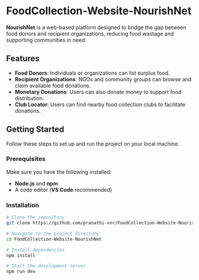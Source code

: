 # FoodCollection-Website-NourishNet

**NourishNet** is a web-based platform designed to bridge the gap between food donors and recipient organizations, reducing food wastage and supporting communities in need.

## Features

- **Food Donors**: Individuals or organizations can list surplus food.
- **Recipient Organizations**: NGOs and community groups can browse and claim available food donations.
- **Monetary Donations**: Users can also donate money to support food distribution.
- **Club Locator**: Users can find nearby food collection clubs to facilitate donations.

## Getting Started

Follow these steps to set up and run the project on your local machine.

### Prerequisites

Make sure you have the following installed:

- **Node.js** and **npm**
- A code editor (**VS Code** recommended)

### Installation

```sh
# Clone the repository
git clone https://github.com/pranathi-vnr/FoodCollection-Website-NourishNet.git

# Navigate to the project directory
cd FoodCollection-Website-NourishNet

# Install dependencies
npm install

# Start the development server
npm run dev



